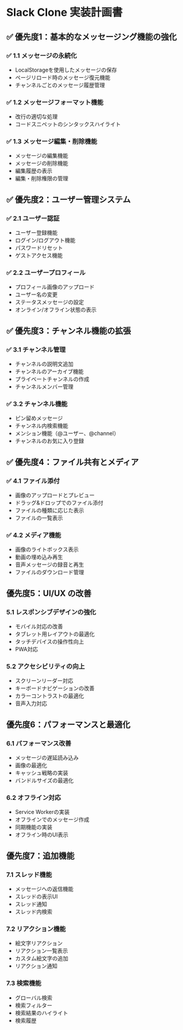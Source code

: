 # Slack Clone 実装計画書

## ✅ 優先度1：基本的なメッセージング機能の強化

### ✅ 1.1 メッセージの永続化
- LocalStorageを使用したメッセージの保存
- ページリロード時のメッセージ復元機能
- チャンネルごとのメッセージ履歴管理

### ✅ 1.2 メッセージフォーマット機能
- 改行の適切な処理
- コードスニペットのシンタックスハイライト

### ✅ 1.3 メッセージ編集・削除機能
- メッセージの編集機能
- メッセージの削除機能
- 編集履歴の表示
- 編集・削除権限の管理

## ✅ 優先度2：ユーザー管理システム

### ✅ 2.1 ユーザー認証
- ユーザー登録機能
- ログイン/ログアウト機能
- パスワードリセット
- ゲストアクセス機能

### ✅ 2.2 ユーザープロフィール
- プロフィール画像のアップロード
- ユーザー名の変更
- ステータスメッセージの設定
- オンライン/オフライン状態の表示

## ✅ 優先度3：チャンネル機能の拡張

### ✅ 3.1 チャンネル管理
- チャンネルの説明文追加
- チャンネルのアーカイブ機能
- プライベートチャンネルの作成
- チャンネルメンバー管理

### ✅ 3.2 チャンネル機能
- ピン留めメッセージ
- チャンネル内検索機能
- メンション機能（@ユーザー、@channel）
- チャンネルのお気に入り登録

## ✅ 優先度4：ファイル共有とメディア

### ✅ 4.1 ファイル添付
- 画像のアップロードとプレビュー
- ドラッグ&ドロップでのファイル添付
- ファイルの種類に応じた表示
- ファイルの一覧表示

### ✅ 4.2 メディア機能
- 画像のライトボックス表示
- 動画の埋め込み再生
- 音声メッセージの録音と再生
- ファイルのダウンロード管理

## 優先度5：UI/UX の改善

### 5.1 レスポンシブデザインの強化
- モバイル対応の改善
- タブレット用レイアウトの最適化
- タッチデバイスの操作性向上
- PWA対応

### 5.2 アクセシビリティの向上
- スクリーンリーダー対応
- キーボードナビゲーションの改善
- カラーコントラストの最適化
- 音声入力対応

## 優先度6：パフォーマンスと最適化

### 6.1 パフォーマンス改善
- メッセージの遅延読み込み
- 画像の最適化
- キャッシュ戦略の実装
- バンドルサイズの最適化

### 6.2 オフライン対応
- Service Workerの実装
- オフラインでのメッセージ作成
- 同期機能の実装
- オフライン時のUI表示

## 優先度7：追加機能

### 7.1 スレッド機能
- メッセージへの返信機能
- スレッドの表示UI
- スレッド通知
- スレッド内検索

### 7.2 リアクション機能
- 絵文字リアクション
- リアクション一覧表示
- カスタム絵文字の追加
- リアクション通知

### 7.3 検索機能
- グローバル検索
- 検索フィルター
- 検索結果のハイライト
- 検索履歴 